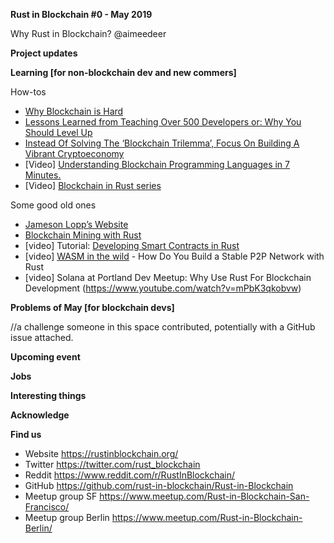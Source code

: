 **Rust in Blockchain #0 - May 2019**


Why Rust in Blockchain? @aimeedeer


**Project updates** 



**Learning [for non-blockchain dev and new commers]**

How-tos  

- [Why Blockchain is Hard](https://medium.com/@jimmysong/why-blockchain-is-hard-60416ea4c5c)
- [Lessons Learned from Teaching Over 500 Developers or: Why You Should Level Up](https://medium.com/@jimmysong/lessons-learned-from-teaching-over-500-developers-or-why-you-should-level-up-ad0e48bce067)
- [Instead Of Solving The ‘Blockchain Trilemma’, Focus On Building A Vibrant Cryptoeconomy](https://medium.com/@kevinmobrien1/instead-of-solving-the-blockchain-trilemma-focus-on-building-a-vibrant-cryptoeconomy-7064acb41a26)
- [Video] [Understanding Blockchain Programming Languages in 7 Minutes.](https://www.youtube.com/watch?v=HAOeR9Xh--A)
- [Video] [Blockchain in Rust series](https://www.youtube.com/watch?v=vJdT05zl6jk&list=PL1rXPCvogp_SsWBI_JpXFypBDhbgXVrSE)

Some good old ones
- [Jameson Lopp’s Website](https://www.lopp.net/articles.html)
- [Blockchain Mining with Rust](https://www.innoq.com/en/blog/blockchain-mining-with-rust/) 
- [video] Tutorial: [Developing Smart Contracts in Rust ](https://www.youtube.com/watch?v=KqowajMbl7U)
- [video] [WASM in the wild](https://media.ccc.de/v/rustcologne.2018.11.wasm-in-the-wild) - How Do You Build a Stable P2P Network with Rust 
- [video] Solana at Portland Dev Meetup: Why Use Rust For Blockchain Development (https://www.youtube.com/watch?v=mPbK3qkobvw)

**Problems of May [for blockchain devs]**

//a challenge someone in this space contributed, potentially with a GitHub issue attached.

**Upcoming event**



**Jobs**



**Interesting things**



**Acknowledge**



**Find us**

* Website https://rustinblockchain.org/
* Twitter https://twitter.com/rust_blockchain
* Reddit https://www.reddit.com/r/RustInBlockchain/
* GitHub https://github.com/rust-in-blockchain/Rust-in-Blockchain
* Meetup group SF https://www.meetup.com/Rust-in-Blockchain-San-Francisco/
* Meetup group Berlin https://www.meetup.com/Rust-in-Blockchain-Berlin/
